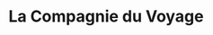 ---
title: "La Compagnie du Voyage"
url: /pont-leveque/la-compagnie-du-voyage/
shop: agence de voyage
---